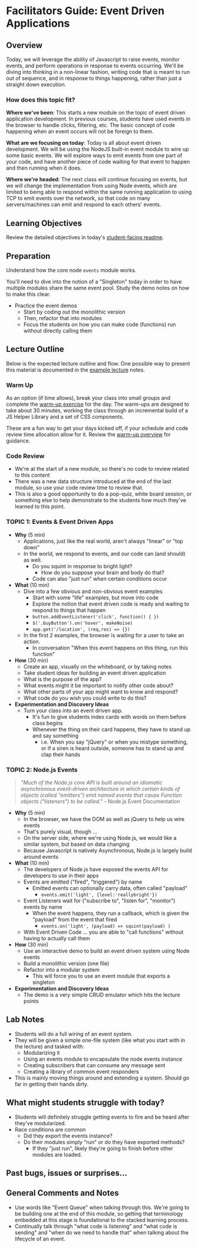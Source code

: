 # Facilitators Guide: Event Driven Applications

## Overview

Today, we will leverage the ability of Javascript to raise events, monitor events, and perform operations in response to events occurring. We'll be diving into thinking in a non-linear fashion, writing code that is meant to run out of sequence, and in response to things happening, rather than just a straight down execution.

### How does this topic fit?

**Where we've been**:
This starts a new module on the topic of event driven application development. In previous courses, students have used events in the browser to handle clicks, filtering, etc. The basic concept of code happening when an event occurs will not be foreign to them.

**What are we focusing on today**:
Today is all about event driven development. We will be using the NodeJS built-in event module to wire up some basic events. We will explore ways to emit events from one part of your code, and have another piece of code waiting for that event to happen and then running when it does.

**Where we're headed**:
The next class will continue focusing on events, but we will change the implementation from using Node events, which are limited to being able to respond within the same running application to using TCP to emit events over the network, so that code on many servers/machines can emit and respond to each others' events.

## Learning Objectives

Review the detailed objectives in today's [student-facing readme](../README.md).

## Preparation

Understand how the core node `events` module works.

You'll need to dive into the notion of a "Singleton" today in order to have multiple modules share the same event pool. Study the demo notes on how to make this clear.

- Practice the event demos
  - Start by coding out the monolithic version
  - Then, refactor that into modules
  - Focus the students on how you can make code (functions) run without directly calling them

## Lecture Outline

Below is the expected lecture outline and flow. One possible way to present this material is documented in the [example lecture](./LECTURE-EXAMPLE.md) notes.

### Warm Up

As an option (if time allows), break your class into small groups and complete the [warm-up exercise](../warm-up/README.md) for the day. The warm-ups are designed to take about 30 minutes, working the class through an incremental build of a JS Helper Library and a set of CSS components.

These are a fun way to get your days kicked off, if your schedule and code review time allocation allow for it. Review the [warm-up overview](../../warm-ups/README.md) for guidance.

### Code Review

- We're at the start of a new module, so there's no code to review related to this content
- There was a new data structure introduced at the end of the last module, so use your code review time to review that.
- This is also a good opportunity to do a pop-quiz, white board session, or something else to help demonstrate to the students how much they've learned to this point.

### TOPIC 1: Events & Event Driven Apps

- **Why** (5 min)
  - Applications, just like the real world, aren't always "linear" or "top down"
  - In the world, we respond to events, and our code can (and should) as well.
    - Do you squint in response to bright light?
      - How do you suppose your brain and body do that?
    - Code can also "just run" when certain conditions occur
- **What** (10 min)
  - Dive into a few obvious and non-obvious event examples
    - Start with some "life" examples, but move into code
    - Explore the notion that event driven code is ready and waiting to respond to things that happen
    - `button.addEventListener('click', function() { })`
    - `$('.buyButton').on('hover', makeNoise)`
    - `app.get('/location', (req,res) => {})`
  - In the first 2 examples, the browser is waiting for a user to take an action.
    - In conversation "When this event happens on this thing, run this function"
- **How** (30 min)
  - Create an app, visually on the whiteboard, or by taking notes
  - Take student ideas for building an event driven application
  - What is the purpose of the app?
  - What events might it be important to notify other code about?
  - What other parts of your app might want to know and respond?
  - What code do you wish you could write to do this?
- **Experimentation and Discovery Ideas**
  - Turn your class into an event driven app.
    - It's fun to give students index cards with words on them before class begins
    - Whenever the thing on their card happens, they have to stand up and say something
      - i.e. When you say "jQuery" or when you mistype something, or if a siren is heard outside, someone has to stand up and clap their hands

### TOPIC 2: Node.js Events

> *"Much of the Node.js core API is built around an idiomatic asynchronous event-driven architecture in which certain kinds of objects (called "emitters") emit named events that cause Function objects ("listeners") to be called."* - Node.js Event Documentation

- **Why** (5 min)
  - In the browser, we have the DOM as well as jQuery to help us wire events
  - That's purely visual, though ...
  - On the server side, where we're using Node.js, we would like a similar system, but based on data changing
  - Because Javascript is natively Asynchronous, Node.js is largely build around events
- **What** (10 min)
  - The developers of Node.js have exposed the events API for developers to use in their apps
  - Events are emitted ("fired", "triggered") by name
    - Emitted events can optionally carry data, often called "payload"
      - `events.emit('light', {level:'reallybright'})`
  - Event Listeners wait for ("subscribe to", "listen for", "monitor") events by name
    - When the event happens, they run a callback, which is given the "payload" from the event that fired
      - `events.on('light', (payload) => squint(payload) )`
  - With Event Driven Code ... you are able to "call functions" without having to actually call them
- **How** (30 min)
  - Use an interactive demo to build an event driven system using Node events
  - Build a monolithic version (one file)
  - Refactor into a modular system
    - This will force you to use an event module that exports a singleton
- **Experimentation and Discovery Ideas**
  - The demo is a very simple CRUD emulator which hits the lecture points

## Lab Notes

- Students will do a full wiring of an event system.
- They will be given a simple one-file system (like what you start with in the lecture) and tasked with:
  - Modularizing it
  - Using an events module to encapsulate the node events instance
  - Creating subscribers that can consume any message sent
  - Creating a library of common event responders
- This is mainly moving things around and extending a system. Should go far in getting their hands dirty.

## What might students struggle with today?

- Students will definitely struggle getting events to fire and be heard after they've modularized.
- Race conditions are common
  - Did they export the events instance?
  - Do their modules simply "run" or do they have exported methods?
    - If they "just run", likely they're going to finish before other modules are loaded.

## Past bugs, issues or surprises...

## General Comments and Notes

- Use words like "Event Queue" when talking through this. We're going to be building one at the end of this module, so getting that terminology embedded at this stage is foundational to the stacked learning process.
- Continually talk through "what code is listening" and "what code is sending" and "when do we need to handle that" when talking about the lifecycle of an event.
